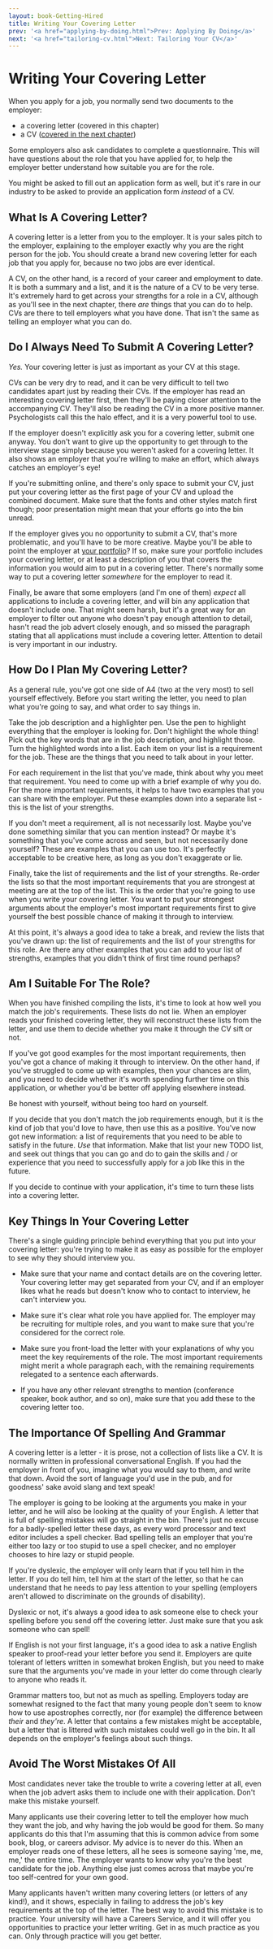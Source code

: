 ```yaml
---
layout: book-Getting-Hired
title: Writing Your Covering Letter
prev: '<a href="applying-by-doing.html">Prev: Applying By Doing</a>'
next: '<a href="tailoring-cv.html">Next: Tailoring Your CV</a>'
---
```


# Writing Your Covering Letter

When you apply for a job, you normally send two documents to the employer:

* a covering letter (covered in this chapter)
* a CV ([covered in the next chapter](tailoring-cv.html))

Some employers also ask candidates to complete a questionnaire.  This will have questions about the role that you have applied for, to help the employer better understand how suitable you are for the role.

You might be asked to fill out an application form as well, but it's rare in our industry to be asked to provide an application form _instead_ of a CV.

## What Is A Covering Letter?

A covering letter is a letter from you to the employer.  It is your sales pitch to the employer, explaining to the employer exactly why you are the right person for the job.  You should create a brand new covering letter for each job that you apply for, because no two jobs are ever identical.

A CV, on the other hand, is a record of your career and employment to date.  It is both a summary and a list, and it is the nature of a CV to be very terse.  It's extremely hard to get across your strengths for a role in a CV, although as you'll see in the next chapter, there _are_ things that you can do to help.  CVs are there to tell employers what you have done.  That isn't the same as telling an employer what you can do.

## Do I Always Need To Submit A Covering Letter?

_Yes._  Your covering letter is just as important as your CV at this stage.

CVs can be very dry to read, and it can be very difficult to tell two candidates apart just by reading their CVs.  If the employer has read an interesting covering letter first, then they'll be paying closer attention to the accompanying CV.  They'll also be reading the CV in a more positive manner.  Psychologists call this the halo effect, and it is a very powerful tool to use.

If the employer doesn't explicitly ask you for a covering letter, submit one anyway.  You don't want to give up the opportunity to get through to the interview stage simply because you weren't asked for a covering letter.  It also shows an employer that you're willing to make an effort, which always catches an employer's eye!

If you're submitting online, and there's only space to submit your CV, just put your covering letter as the first page of your CV and upload the combined document.  Make sure that the fonts and other styles match first though; poor presentation might mean that your efforts go into the bin unread.

If the employer gives you no opportunity to submit a CV, that's more problematic, and you'll have to be more creative.  Maybe you'll be able to point the employer at [your portfolio](your-online-presence.html#your_website)?  If so, make sure your portfolio includes your covering letter, or at least a description of you that covers the information you would aim to put in a covering letter.  There's normally some way to put a covering letter _somewhere_ for the employer to read it.

Finally, be aware that some employers (and I'm one of them) _expect_ all applications to include a covering letter, and will bin any application that doesn't include one.  That might seem harsh, but it's a great way for an employer to filter out anyone who doesn't pay enough attention to detail, hasn't read the job advert closely enough, and so missed the paragraph stating that all applications must include a covering letter.  Attention to detail is very important in our industry.

## How Do I Plan My Covering Letter?

As a general rule, you've got one side of A4 (two at the very most) to sell yourself effectively.  Before you start writing the letter, you need to plan what you're going to say, and what order to say things in.

Take the job description and a highlighter pen.  Use the pen to highlight everything that the employer is looking for.  Don't highlight the whole thing!  Pick out the key words that are in the job description, and highlight those.  Turn the highlighted words into a list.  Each item on your list is a requirement for the job.  These are the things that you need to talk about in your letter.

For each requirement in the list that you've made, think about why you meet that requirement.  You need to come up with a brief example of why you do.  For the more important requirements, it helps to have two examples that you can share with the employer.  Put these examples down into a separate list - this is the list of your strengths.

If you don't meet a requirement, all is not necessarily lost.  Maybe you've done something similar that you can mention instead?  Or maybe it's something that you've come across and seen, but not necessarily done yourself?  These are examples that you can use too.  It's perfectly acceptable to be creative here, as long as you don't exaggerate or lie.

Finally, take the list of requirements and the list of your strengths.  Re-order the lists so that the most important requirements that you are strongest at meeting are at the top of the list.  This is the order that you're going to use when you write your covering letter.  You want to put your strongest arguments about the employer's most important requirements first to give yourself the best possible chance of making it through to interview.

At this point, it's always a good idea to take a break, and review the lists that you've drawn up: the list of requirements and the list of your strengths for this role.  Are there any other examples that you can add to your list of strengths, examples that you didn't think of first time round perhaps?

## Am I Suitable For The Role?

When you have finished compiling the lists, it's time to look at how well you match the job's requirements.  These lists do not lie.  When an employer reads your finished covering letter, they will reconstruct these lists from the letter, and use them to decide whether you make it through the CV sift or not.

If you've got good examples for the most important requirements, then you've got a chance of making it through to interview.  On the other hand, if you've struggled to come up with examples, then your chances are slim, and you need to decide whether it's worth spending further time on this application, or whether you'd be better off applying elsewhere instead.

Be honest with yourself, without being too hard on yourself.

If you decide that you don't match the job requirements enough, but it is the kind of job that you'd love to have, then use this as a positive.  You've now got new information: a list of requirements that you need to be able to satisfy in the future.  _Use_ that information.  Make that list your new TODO list, and seek out things that you can go and do to gain the skills and / or experience that you need to successfully apply for a job like this in the future.

If you decide to continue with your application, it's time to turn these lists into a covering letter.

## Key Things In Your Covering Letter

There's a single guiding principle behind everything that you put into your covering letter: you're trying to make it as easy as possible for the employer to see why they should interview you.

* Make sure that your name and contact details are on the covering letter.  Your covering letter may get separated from your CV, and if an employer likes what he reads but doesn't know who to contact to interview, he can't interview you.

* Make sure it's clear what role you have applied for.  The employer may be recruiting for multiple roles, and you want to make sure that you're considered for the correct role.

* Make sure you front-load the letter with your explanations of why you meet the key requirements of the role.  The most important requirements might merit a whole paragraph each, with the remaining requirements relegated to a sentence each afterwards.

* If you have any other relevant strengths to mention (conference speaker, book author, and so on), make sure that you add these to the covering letter too.

## The Importance Of Spelling And Grammar

A covering letter is a letter - it is prose, not a collection of lists like a CV.  It is normally written in professional conversational English.  If you had the employer in front of you, imagine what you would say to them, and write that down.  Avoid the sort of language you'd use in the pub, and for goodness' sake avoid slang and text speak!

The employer is going to be looking at the arguments you make in your letter, and he will also be looking at the quality of your English.  A letter that is full of spelling mistakes will go straight in the bin.  There's just no excuse for a badly-spelled letter these days, as every word processor and text editor includes a spell checker.  Bad spelling tells an employer that you're either too lazy or too stupid to use a spell checker, and no employer chooses to hire lazy or stupid people.

If you're dyslexic, the employer will only learn that if you tell him in the letter.  If you do tell him, tell him at the start of the letter, so that he can understand that he needs to pay less attention to your spelling (employers aren't allowed to discriminate on the grounds of disability).

Dyslexic or not, it's always a good idea to ask someone else to check your spelling before you send off the covering letter.  Just make sure that you ask someone who can spell!

If English is not your first language, it's a good idea to ask a native English speaker to proof-read your letter before you send it.  Employers are quite tolerant of letters written in somewhat broken English, but you need to make sure that the arguments you've made in your letter do come through clearly to anyone who reads it.

Grammar matters too, but not as much as spelling.  Employers today are somewhat resigned to the fact that many young people don't seem to know how to use apostrophes correctly, nor (for example) the difference between _their_ and _they're_.  A letter that contains a few mistakes might be acceptable, but a letter that is littered with such mistakes could well go in the bin.  It all depends on the employer's feelings about such things.

## Avoid The Worst Mistakes Of All

Most candidates never take the trouble to write a covering letter at all, even when the job advert asks them to include one with their application.  Don't make this mistake yourself.

Many applicants use their covering letter to tell the employer how much they want the job, and why having the job would be good for them.  So many applicants do this that I'm assuming that this is common advice from some book, blog, or careers advisor.  My advice is to never do this.  When an employer reads one of these letters, all he sees is someone saying 'me, me, me,' the entire time.  The employer wants to know why you're the best candidate for the job.  Anything else just comes across that maybe you're too self-centred for your own good.

Many applicants haven't written many covering letters (or letters of any kind!), and it shows, especially in failing to address the job's key requirements at the top of the letter.  The best way to avoid this mistake is to practice.  Your university will have a Careers Service, and it will offer you opportunities to practice your letter writing.  Get in as much practice as you can.  Only through practice will you get better.
